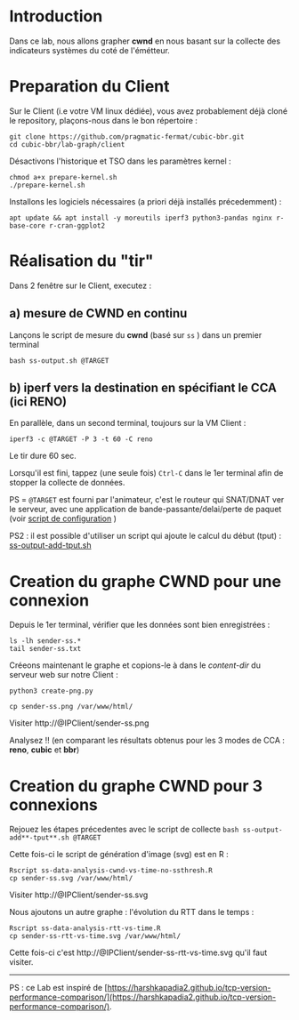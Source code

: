 # Introduction

Dans ce lab, nous allons grapher **cwnd** en nous basant sur la collecte des indicateurs systèmes du coté de l'émétteur.

# Preparation du Client

Sur le Client (i.e votre VM linux dédiée), vous avez probablement déjà cloné le repository, plaçons-nous dans le bon répertoire :
```
git clone https://github.com/pragmatic-fermat/cubic-bbr.git
cd cubic-bbr/lab-graph/client
```

Désactivons l'historique et TSO dans les paramètres kernel :

```
chmod a+x prepare-kernel.sh
./prepare-kernel.sh
```

Installons les logiciels nécessaires (a priori déjà installés précedemment) :
```
apt update && apt install -y moreutils iperf3 python3-pandas nginx r-base-core r-cran-ggplot2
```

# Réalisation du "tir"

Dans 2 fenêtre sur le Client, executez :

## a) mesure de CWND en continu

Lançons le script de mesure du **cwnd** (basé sur ```ss``` ) dans un premier terminal

```
bash ss-output.sh @TARGET
```

## b) iperf vers la destination en spécifiant le CCA (ici RENO)

En parallèle, dans un second terminal, toujours sur la VM Client :

```
iperf3 -c @TARGET -P 3 -t 60 -C reno  
```

Le tir dure 60 sec. 

Lorsqu'il est fini, tappez (une seule fois) ```Ctrl-C``` dans le 1er terminal afin de stopper la collecte de données.

PS = ```@TARGET``` est fourni par l'animateur, c'est le routeur qui SNAT/DNAT ver le serveur, avec une application de bande-passante/delai/perte de paquet (voir [script de configuration](rtr/setup-bw.sh) )

PS2 : il est possible d'utiliser un script qui ajoute le calcul du début (tput) : [ss-output-add-tput.sh](client/ss-output-add-tput.sh)

# Creation du graphe CWND pour une connexion

Depuis le 1er terminal, vérifier que les données sont bien enregistrées :
```
ls -lh sender-ss.*
tail sender-ss.txt
```

Créeons maintenant le graphe et copions-le à dans le *content-dir* du serveur web sur notre Client :
```
python3 create-png.py

cp sender-ss.png /var/www/html/
```

Visiter http://@IPClient/sender-ss.png

Analysez !! (en comparant les résultats obtenus pour les 3 modes de CCA : **reno**, **cubic** et **bbr**)

# Creation du graphe CWND pour 3 connexions

Rejouez les étapes précedentes avec le script de collecte ```bash ss-output-add**-tput**.sh @TARGET```

Cette fois-ci le script de génération d'image (svg) est en R :

```
Rscript ss-data-analysis-cwnd-vs-time-no-ssthresh.R
cp sender-ss.svg /var/www/html/
```

Visiter http://@IPClient/sender-ss.svg

Nous ajoutons un autre graphe : l'évolution du RTT dans le temps :
```
Rscript ss-data-analysis-rtt-vs-time.R
cp sender-ss-rtt-vs-time.svg /var/www/html/
```
Cette fois-ci c'est http://@IPClient/sender-ss-rtt-vs-time.svg qu'il faut visiter.

---
PS : ce Lab est inspiré de [https://harshkapadia2.github.io/tcp-version-performance-comparison/](https://harshkapadia2.github.io/tcp-version-performance-comparison/).
